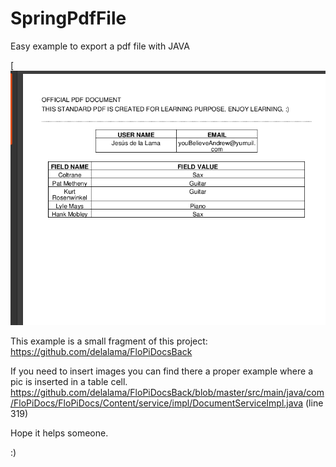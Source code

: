 # SpringPdfFile
Easy example to export a pdf file with JAVA

[![Foo](https://github.com/delalama/SpringPdfFile/blob/master/pic/pdfFile.png)

  
This example is a small fragment of this project:
https://github.com/delalama/FloPiDocsBack

If you need to insert images you can find there a proper example where a pic is inserted in a table cell. 
https://github.com/delalama/FloPiDocsBack/blob/master/src/main/java/com/FloPiDocs/FloPiDocs/Content/service/impl/DocumentServiceImpl.java
(line 319)


Hope it helps someone.

:)
